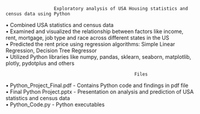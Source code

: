                       Exploratory analysis of USA Housing statistics and census data using Python
                      
                      
•	Combined USA statistics and census data <br />
•	Examined and visualized the relationship between factors like income, rent, mortgage, job type and race across different states in the US <br />
•	Predicted the rent price using regression algorithms: Simple Linear Regression, Decision Tree Regressor <br />
•	Utilized Python libraries like numpy, pandas, sklearn, seaborn, matplotlib, plotly, pydotplus and others <br />

                                                    Files
•	Python_Project_Final.pdf - Contains Python code and findings in pdf file <br />
•	Final Python Project.pptx - Presentation on analysis and prediction of USA statistics and census data <br />
•	Python_Code.py - Python executables
